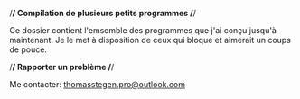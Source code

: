 /********************************************/
  Compilation de plusieurs petits programmes
/********************************************/

Ce dossier contient l'emsemble des programmes que j'ai conçu jusqu'à maintenant.
Je le met à disposition de ceux qui bloque et aimerait un coups de pouce.

/************************/
  Rapporter un problème
/************************/

Me contacter: thomasstegen.pro@outlook.com
